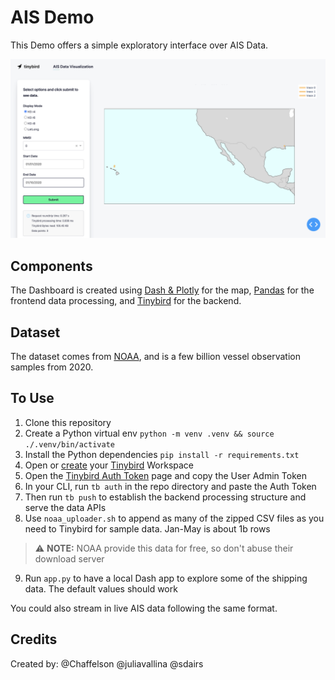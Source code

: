 # AIS Demo

This Demo offers a simple exploratory interface over AIS Data.

![Splash Image](assets/readme_splash.png)

## Components

The Dashboard is created using [Dash & Plotly](https://dash.plotly.com/) for the map, [Pandas](https://pandas.pydata.org/) for the frontend data processing, and [Tinybird](https://ui.tinybird.co/signup) for the backend.

## Dataset

The dataset comes from [NOAA](https://coast.noaa.gov/htdata/CMSP/AISDataHandler/2020/index.html), and is a few billion vessel observation samples from 2020.


## To Use

1. Clone this repository
2. Create a Python virtual env `python -m venv .venv && source ./.venv/bin/activate`
3. Install the Python dependencies `pip install -r requirements.txt`
4. Open or [create](https://www.tinybird.co/docs) your [Tinybird](https://www.tinybird.co/) Workspace
5. Open the [Tinybird Auth Token](https://www.tinybird.co/docs/concepts/auth-tokens) page and copy the User Admin Token
6. In your CLI, run `tb auth` in the repo directory and paste the Auth Token
7. Then run `tb push` to establish the backend processing structure and serve the data APIs
8. Use `noaa_uploader.sh` to append as many of the zipped CSV files as you need to Tinybird for sample data. Jan-May is about 1b rows
> ⚠️ **NOTE:** NOAA provide this data for free, so don't abuse their download server
9. Run `app.py` to have a local Dash app to explore some of the shipping data. The default values should work

You could also stream in live AIS data following the same format.

## Credits

Created by: @Chaffelson @juliavallina @sdairs